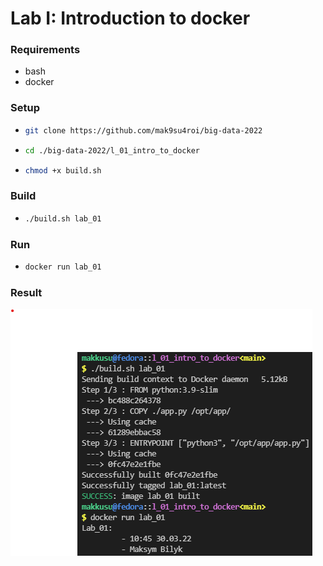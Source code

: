 # Lab I: Introduction to docker


### Requirements
- bash
- docker


### Setup
-   ```bash
    git clone https://github.com/mak9su4roi/big-data-2022
    ```
-   ```bash
    cd ./big-data-2022/l_01_intro_to_docker
    ```
-   ```bash
    chmod +x build.sh
    ```

### Build
-   ```bash
    ./build.sh lab_01
    ```

### Run
-   ```bash
    docker run lab_01
    ```

### Result
![](./media/l01_result.png)
